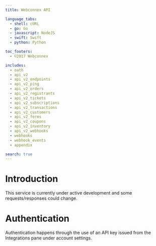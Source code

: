 ```yaml
---
title: Webconnex API

language_tabs:
  - shell: cURL
  - go: Go
  - javascript: NodeJS
  - swift: Swift
  - python: Python

toc_footers:
  - ©2017 Webconnex

includes:
  - oath
  - api_v2
  - api_v2_endpoints
  - api_v2_ping
  - api_v2_orders
  - api_v2_registrants
  - api_v2_tickets
  - api_v2_subscriptions
  - api_v2_transactions
  - api_v2_customers
  - api_v2_forms
  - api_v2_coupons
  - api_v2_inventory
  - api_v2_webhooks
  - webhooks
  - webhook_events
  - appendix

search: true
---
```


# Introduction
This service is currently under active development and some requests/responses could change.

# Authentication
Authentication happens through the use of an API key issued from the Integrations pane under account settings.
